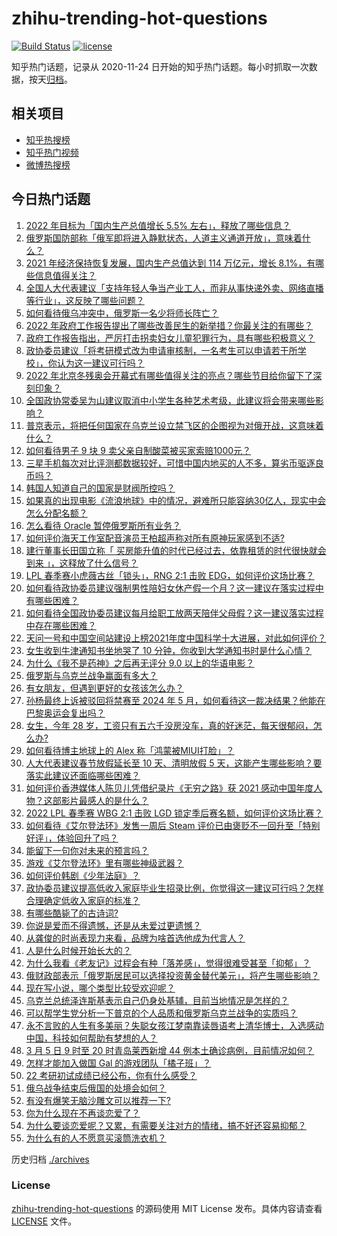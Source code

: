 # zhihu-trending-hot-questions

[![Build Status](https://github.com/justjavac/zhihu-trending-hot-questions/workflows/ci/badge.svg?branch=master)](https://github.com/justjavac/zhihu-trending-hot-questions/actions)
[![license](https://img.shields.io/github/license/justjavac/zhihu-trending-hot-questions)](https://github.com/justjavac/zhihu-trending-hot-questions/blob/master/LICENSE)

知乎热门话题，记录从 2020-11-24 日开始的知乎热门话题。每小时抓取一次数据，按天[归档](./archives)。

## 相关项目

- [知乎热搜榜](https://github.com/justjavac/zhihu-trending-top-search)
- [知乎热门视频](https://github.com/justjavac/zhihu-trending-hot-video)
- [微博热搜榜](https://github.com/justjavac/weibo-trending-hot-search)

## 今日热门话题

<!-- BEGIN -->
<!-- 最后更新时间 Sun Mar 06 2022 03:17:23 GMT+0800 (China Standard Time) -->

1. [2022 年目标为「国内生产总值增长 5.5% 左右」，释放了哪些信息？](https://www.zhihu.com/question/520131608)
1. [俄罗斯国防部称「俄军即将进入静默状态，人道主义通道开放」，意味着什么？](https://www.zhihu.com/question/520177707)
1. [2021 年经济保持恢复发展，国内生产总值达到 114 万亿元，增长 8.1%，有哪些信息值得关注？](https://www.zhihu.com/question/520130020)
1. [全国人大代表建议「支持年轻人争当产业工人，而非从事快递外卖、网络直播等行业」，这反映了哪些问题？](https://www.zhihu.com/question/520144586)
1. [如何看待俄乌冲突中，俄罗斯一名少将师长阵亡？](https://www.zhihu.com/question/520013172)
1. [2022 年政府工作报告提出了哪些改善民生的新举措？你最关注的有哪些？](https://www.zhihu.com/question/520137347)
1. [政府工作报告指出，严厉打击拐卖妇女儿童犯罪行为，具有哪些积极意义？](https://www.zhihu.com/question/520136183)
1. [政协委员建议「将考研模式改为申请审核制，一名考生可以申请若干所学校」，你认为这一建议可行吗？](https://www.zhihu.com/question/520192297)
1. [2022 年北京冬残奥会开幕式有哪些值得关注的亮点？哪些节目给你留下了深刻印象？](https://www.zhihu.com/question/520041172)
1. [全国政协常委吴为山建议取消中小学生各种艺术考级，此建议将会带来哪些影响？](https://www.zhihu.com/question/519983147)
1. [普京表示，将把任何国家在乌克兰设立禁飞区的企图视为对俄开战，这意味着什么？](https://www.zhihu.com/question/520241406)
1. [如何看待男子 9 块 9 卖父亲自制酸菜被买家索赔1000元？](https://www.zhihu.com/question/519981307)
1. [三星手机每次对比评测都数据较好，可惜中国内地买的人不多，算劣币驱逐良币吗？](https://www.zhihu.com/question/511593165)
1. [韩国人知道自己的国家是财阀所控吗？](https://www.zhihu.com/question/455151506)
1. [如果真的出现电影《流浪地球》中的情况，避难所只能容纳30亿人，现实中会怎么分配名额？](https://www.zhihu.com/question/318315611)
1. [怎么看待 Oracle 暂停俄罗斯所有业务？](https://www.zhihu.com/question/519749624)
1. [如何评价海天工作室配音演员王柏超声称对所有原神玩家感到不适?](https://www.zhihu.com/question/520007289)
1. [建行董事长田国立称「 买房能升值的时代已经过去，依靠租赁的时代很快就会到来 」，这释放了什么信号？](https://www.zhihu.com/question/519638923)
1. [LPL 春季赛小虎薇古丝「锁头」，RNG 2:1 击败 EDG，如何评价这场比赛？](https://www.zhihu.com/question/520218919)
1. [如何看待政协委员建议强制男性陪妇女休产假一个月？这一建议在落实过程中有哪些困难？](https://www.zhihu.com/question/520147183)
1. [如何看待全国政协委员建议每月给职工放两天陪伴父母假？这一建议落实过程中存在哪些困难？](https://www.zhihu.com/question/520187270)
1. [天问一号和中国空间站建设上榜2021年度中国科学十大进展，对此如何评价？](https://www.zhihu.com/question/519164359)
1. [女生收到牛津通知书坐地哭了 10 分钟，你收到大学通知书时是什么心情？](https://www.zhihu.com/question/519416161)
1. [为什么《我不是药神》之后再无评分 9.0 以上的华语电影？](https://www.zhihu.com/question/517191665)
1. [俄罗斯与乌克兰战争赢面有多大？](https://www.zhihu.com/question/520054387)
1. [有女朋友，但遇到更好的女孩该怎么办？](https://www.zhihu.com/question/321790085)
1. [孙杨最终上诉被驳回将禁赛至 2024 年 5 月，如何看待这一裁决结果？他能在巴黎奥运会复出吗？](https://www.zhihu.com/question/520136593)
1. [女生，今年 28 岁，工资只有五六千没房没车，真的好迷茫，每天很郁闷，怎么办?](https://www.zhihu.com/question/520018940)
1. [如何看待博主地球上的 Alex 称「鸿蒙被MIUI打脸」？](https://www.zhihu.com/question/520060935)
1. [人大代表建议春节放假延长至 10 天、清明放假 5 天，这能产生哪些影响？要落实此建议还面临哪些困难？](https://www.zhihu.com/question/520217432)
1. [如何评价香港媒体人陈贝儿凭借纪录片《无穷之路》获 2021 感动中国年度人物？这部影片最感人的是什么？](https://www.zhihu.com/question/519867451)
1. [2022 LPL 春季赛 WBG 2:1 击败 LGD 锁定季后赛名额，如何评价这场比赛？](https://www.zhihu.com/question/520172397)
1. [如何看待《艾尔登法环》发售一周后 Steam 评价已由褒贬不一回升至「特别好评」，体验回升了吗？](https://www.zhihu.com/question/519849175)
1. [能留下一句你对未来的预言吗？](https://www.zhihu.com/question/514559261)
1. [游戏《艾尔登法环》里有哪些神级武器？](https://www.zhihu.com/question/519389109)
1. [如何评价韩剧《少年法庭》？](https://www.zhihu.com/question/518607081)
1. [政协委员建议提高低收入家庭毕业生招录比例，你觉得这一建议可行吗？怎样合理确定低收入家庭的标准？](https://www.zhihu.com/question/520242348)
1. [有哪些酷毙了的古诗词?](https://www.zhihu.com/question/351846822)
1. [你说是爱而不得遗憾，还是从未爱过更遗憾？](https://www.zhihu.com/question/520024219)
1. [从龚俊的时尚表现力来看，品牌为啥首选他成为代言人？](https://www.zhihu.com/question/520223966)
1. [人是什么时候开始长大的？](https://www.zhihu.com/question/514718331)
1. [为什么我看《老友记》过程会有种「落差感」，觉得很难受甚至「抑郁」？](https://www.zhihu.com/question/518993729)
1. [俄财政部表示「俄罗斯居民可以选择投资黄金替代美元」，将产生哪些影响？](https://www.zhihu.com/question/519617344)
1. [现在写小说，哪个类型比较受欢迎呢？](https://www.zhihu.com/question/510682901)
1. [乌克兰总统泽连斯基表示自己仍身处基辅，目前当地情况是怎样的？](https://www.zhihu.com/question/520122339)
1. [可以帮学生党分析一下普京的个人品质和俄罗斯乌克兰战争的实质吗？](https://www.zhihu.com/question/520067930)
1. [永不言败的人生有多美丽？失聪女孩江梦南靠读唇语考上清华博士，入选感动中国，科技如何帮助有梦想的人？](https://www.zhihu.com/question/520076799)
1. [3 月 5 日 9 时至 20 时青岛莱西新增 44 例本土确诊病例，目前情况如何？](https://www.zhihu.com/question/520149314)
1. [怎样才能加入做国 Gal 的游戏团队「橘子班」？](https://www.zhihu.com/question/517514492)
1. [22 考研初试成绩已经公布，你有什么感受？](https://www.zhihu.com/question/519953322)
1. [俄乌战争结束后俄国的处境会如何？](https://www.zhihu.com/question/520105141)
1. [有没有爆笑无脑沙雕文可以推荐一下?](https://www.zhihu.com/question/433114720)
1. [你为什么现在不再谈恋爱了？](https://www.zhihu.com/question/520021613)
1. [为什么要谈恋爱呢？又累，有需要关注对方的情绪，搞不好还容易抑郁？](https://www.zhihu.com/question/520244189)
1. [为什么有的人不愿意买滚筒洗衣机？](https://www.zhihu.com/question/393287010)

<!-- END -->

历史归档 [./archives](./archives)

### License

[zhihu-trending-hot-questions](https://github.com/justjavac/zhihu-trending-hot-questions)
的源码使用 MIT License 发布。具体内容请查看 [LICENSE](./LICENSE) 文件。
